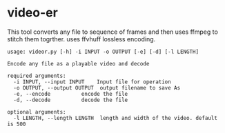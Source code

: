 # video-er
This tool converts any file to sequence of frames and then uses ffmpeg to stitch them togrther. uses ffvhuff lossless encoding.
```
usage: videor.py [-h] -i INPUT -o OUTPUT [-e] [-d] [-l LENGTH]

Encode any file as a playable video and decode

required arguments:
  -i INPUT, --input INPUT    Input file for operation
  -o OUTPUT, --output OUTPUT  output filename to save As
  -e, --encode          encode the file
  -d, --decode          decode the file

optional arguments:
  -l LENGTH, --length LENGTH  length and width of the video. default is 500
```
